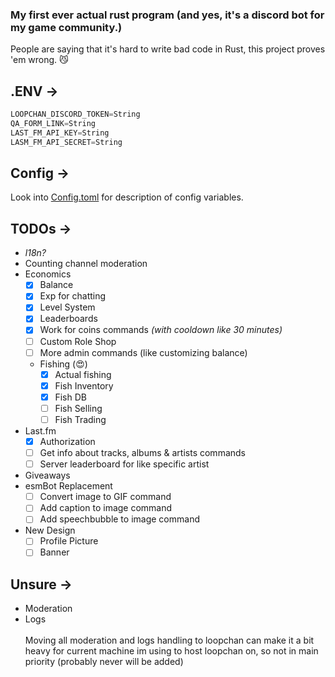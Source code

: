### My first ever actual rust program (and yes, it's a discord bot for my game community.)
People are saying that it's hard to write bad code in Rust, this project proves 'em wrong. 😼

## .ENV ->
```py
LOOPCHAN_DISCORD_TOKEN=String
QA_FORM_LINK=String
LAST_FM_API_KEY=String
LASM_FM_API_SECRET=String
```

## Config ->
Look into [Config.toml](/Config.toml) for description of config variables.

## TODOs ->
* *l18n?*
* Counting channel moderation
* Economics
  * [x] Balance
  * [x] Exp for chatting
  * [x] Level System
  * [x] Leaderboards
  * [x] Work for coins commands *(with cooldown like 30 minutes)*
  * [ ] Custom Role Shop
  * [ ] More admin commands (like customizing balance)
  * Fishing (😍)
    * [x] Actual fishing
    * [x] Fish Inventory
    * [x] Fish DB
    * [ ] Fish Selling
    * [ ] Fish Trading
* Last.fm
  * [x] Authorization
  * [ ] Get info about tracks, albums & artists commands
  * [ ] Server leaderboard for like specific artist
* Giveaways
* esmBot Replacement
  * [ ] Convert image to GIF command
  * [ ] Add caption to image command
  * [ ] Add speechbubble to image command
* New Design
  * [ ] Profile Picture
  * [ ] Banner

## Unsure ->
* Moderation
* Logs
<br><br>Moving all moderation and logs handling to loopchan can make it a bit heavy for current machine im using to host loopchan on, so not in main priority (probably never will be added)